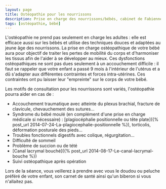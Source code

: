 ```yaml
---
layout: page
title: Ostéopathie pour les nourrissons
description: Prise en charge des nourrissons/bébés, cabinet de Fabienne Krotoff 75015 Paris - 01 45 31 98 48
tags: [ostéopathie, bébé]
---
```


L'ostéopathie ne prend pas seulement en charge les adultes : elle est efficace aussi sur les bébés et utilise des techniques douces et adaptées au jeune âge des nourrissons. La prise en charge ostéopathique de votre bébé aura pour objectif de traiter les pertes de mobilité du corps et d'harmoniser les tissus afin de l'aider à se développer au mieux. Ces dysfonctions ostéopathiques ne sont pas dues seulement à un accouchement difficile : il faut se rappeler que votre enfant a passé 9 mois à l'intérieur de l'utérus et a dû s'adapter aux différentes contraintes et forces intra-utérines. Ces contraintes ont pu laisser leur "empreinte" sur le corps de votre bébé.

Les motifs de consultation pour les nourrissons sont variés, l'ostéopathie pourra aider en cas de :

- Accouchement traumatique avec atteinte du plexus brachial, fracture de clavicule, chevauchement des sutures...
- Syndrome du bébé moulé (en complément d'une prise en charge médicale si nécessaire) : [plagiocéphalie positionnelle ou tête plate]({% post_url 2014-07-24-La-plagiocephalie-positionnelle %}), torticolis, déformation posturale des pieds...
- Troubles fonctionnels digestifs avec colique, régurgitation...
- Difficulté de sommeil
- Problème de succion ou de tété
- [Canal lacrymal bouché]({% post_url 2014-08-17-Le-canal-lacrymal-bouche %})
- Suivi ostéopathique après opération

Lors de la séance, vous veillerez à prendre avec vous le doudou ou peluche préféré de votre enfant, son carnet de santé ainsi qu'un biberon si vous n'allaitez pas.
